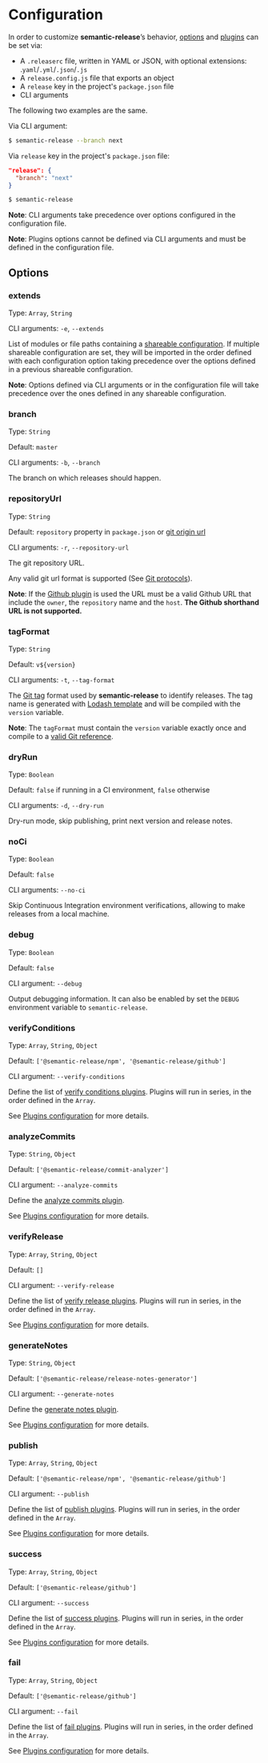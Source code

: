 # Configuration

In order to customize **semantic-release**’s behavior, [options](#options) and [plugins](plugins.md) can be set via:
- A `.releaserc` file, written in YAML or JSON, with optional extensions: .`yaml`/`.yml`/`.json`/`.js`
- A `release.config.js` file that exports an object
- A `release` key in the project's `package.json` file
- CLI arguments

The following two examples are the same.

Via CLI argument:

```bash
$ semantic-release --branch next
```

Via `release` key in the project's `package.json` file:

```json
"release": {
  "branch": "next"
}
```
```bash
$ semantic-release
```

**Note**: CLI arguments take precedence over options configured in the configuration file.

**Note**: Plugins options cannot be defined via CLI arguments and must be defined in the configuration file.

## Options

### extends

Type: `Array`, `String`

CLI arguments: `-e`, `--extends`

List of modules or file paths containing a [shareable configuration](shareable-configurations.md). If multiple shareable configuration are set, they will be imported in the order defined with each configuration option taking precedence over the options defined in a previous shareable configuration.

**Note**: Options defined via CLI arguments or in the configuration file will take precedence over the ones defined in any shareable configuration.

### branch

Type: `String`

Default: `master`

CLI arguments: `-b`, `--branch`

The branch on which releases should happen.

### repositoryUrl

Type: `String`

Default: `repository` property in `package.json` or [git origin url](https://git-scm.com/book/en/v2/Git-Basics-Working-with-Remotes)

CLI arguments: `-r`, `--repository-url`

The git repository URL.

Any valid git url format is supported (See [Git protocols](https://git-scm.com/book/en/v2/Git-on-the-Server-The-Protocols)).

**Note**: If the [Github plugin](https://github.com/semantic-release/github) is used the URL must be a valid Github URL that include the `owner`, the `repository` name and the `host`. **The Github shorthand URL is not supported.**

### tagFormat

Type: `String`

Default: `v${version}`

CLI arguments: `-t`, `--tag-format`

The [Git tag](https://git-scm.com/book/en/v2/Git-Basics-Tagging) format used by **semantic-release** to identify releases. The tag name is generated with [Lodash template](https://lodash.com/docs#template) and will be compiled with the `version` variable.

**Note**: The `tagFormat` must contain the `version` variable exactly once and compile to a [valid Git reference](https://git-scm.com/docs/git-check-ref-format#_description).

### dryRun

Type: `Boolean`

Default: `false` if running in a CI environment, `false` otherwise

CLI arguments: `-d`, `--dry-run`

Dry-run mode, skip publishing, print next version and release notes.

### noCi

Type: `Boolean`

Default: `false`

CLI arguments: `--no-ci`

Skip Continuous Integration environment verifications, allowing to make releases from a local machine.

### debug

Type: `Boolean`

Default: `false`

CLI argument: `--debug`

Output debugging information. It can also be enabled by set the `DEBUG` environment variable to `semantic-release`.

### verifyConditions

Type: `Array`, `String`, `Object`

Default: `['@semantic-release/npm', '@semantic-release/github']`

CLI argument: `--verify-conditions`

Define the list of [verify conditions plugins](plugins.md#verifyconditions-plugin). Plugins will run in series, in the order defined in the `Array`.

See [Plugins configuration](plugins.md#configuration) for more details.

### analyzeCommits

Type: `String`, `Object`

Default: `['@semantic-release/commit-analyzer']`

CLI argument: `--analyze-commits`

Define the [analyze commits plugin](plugins.md#analyzecommits-plugin).

See [Plugins configuration](plugins.md#configuration) for more details.

### verifyRelease

Type: `Array`, `String`, `Object`

Default: `[]`

CLI argument: `--verify-release`

Define the list of [verify release plugins](plugins.md#verifyrelease-plugin). Plugins will run in series, in the order defined in the `Array`.

See [Plugins configuration](plugins.md#configuration) for more details.

### generateNotes

Type: `String`, `Object`

Default: `['@semantic-release/release-notes-generator']`

CLI argument: `--generate-notes`

Define the [generate notes plugin](plugins.md#generatenotes-plugin).

See [Plugins configuration](plugins.md#configuration) for more details.

### publish

Type: `Array`, `String`, `Object`

Default: `['@semantic-release/npm', '@semantic-release/github']`

CLI argument: `--publish`

Define the list of [publish plugins](plugins.md#publish-plugin). Plugins will run in series, in the order defined in the `Array`.

See [Plugins configuration](plugins.md#configuration) for more details.

### success

Type: `Array`, `String`, `Object`

Default: `['@semantic-release/github']`

CLI argument: `--success`

Define the list of [success plugins](plugins.md#success-plugin). Plugins will run in series, in the order defined in the `Array`.

See [Plugins configuration](plugins.md#configuration) for more details.

### fail

Type: `Array`, `String`, `Object`

Default: `['@semantic-release/github']`

CLI argument: `--fail`

Define the list of [fail plugins](plugins.md#fail-plugin). Plugins will run in series, in the order defined in the `Array`.

See [Plugins configuration](plugins.md#configuration) for more details.
